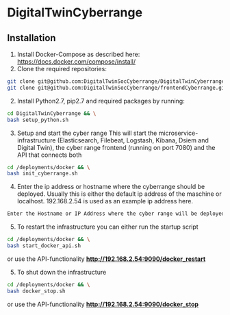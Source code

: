 # DigitalTwinCyberrange

## Installation

1. Install Docker-Compose as described here: https://docs.docker.com/compose/install/
2. Clone the required repositories:
```bash
git clone git@github.com:DigitalTwinSocCyberrange/DigitalTwinCyberrange.git && \
git clone git@github.com:DigitalTwinSocCyberrange/frontendCyberrange.git
 ```

2. Install Python2.7, pip2.7 and required packages by running:
```bash
cd DigitalTwinCyberrange && \
bash setup_python.sh
 ```
3. Setup and start the cyber range
This will start the microservice-infrastructure (Elasticsearch, Filebeat, Logstash, Kibana, Dsiem and Digital Twin), the cyber range frontend (running on port 7080) and the API that connects both

```bash
cd /deployments/docker && \
bash init_cyberrange.sh
 ```
4. Enter the ip address or hostname where the cyberrange should be deployed. Usually this is either the default ip address of the maschine or localhost. 192.168.2.54 is used as an example ip address here.
  ```bash
  Enter the Hostname or IP Address where the cyber range will be deployed: 192.168.2.54
   ```

5. To restart the infrastructure you can either run the startup script
 
 ```bash
cd /deployments/docker && \
bash start_docker_api.sh
 ```
   or use the API-functionality **http://192.168.2.54:9090/docker_restart**
 
5. To shut down the infrastructure
 
  ```bash
cd /deployments/docker && \
bash docker_stop.sh
 ```
  or use the API-functionality **http://192.168.2.54:9090/docker_stop**
 
